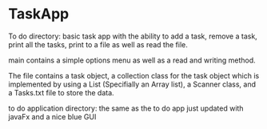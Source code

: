 # TaskApp
 To do directory:
 basic task app with the ability to add a task, remove a task, print all the tasks, print to a file as well as read the file. 

main contains a simple options menu as well as a read and writing method. 

The file contains a task object, a collection class for the task object which is implemented by using a List (Specifially an Array list), a Scanner class, and a Tasks.txt file to  store the data. 

to do application directory:
the same as the to do app just updated with javaFx and a nice blue GUI

